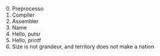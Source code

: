 0. Preprocesso
1. Compiler
2. Assembler
3. Name
4. Hello, putsr
5. Hello, printf
6. Size is not grandeur, and territory does not make a nation

